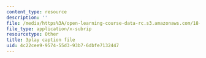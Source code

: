 ```yaml
---
content_type: resource
description: ''
file: /media/https%3A/open-learning-course-data-rc.s3.amazonaws.com/18-s096-topics-in-mathematics-with-applications-in-finance-fall-2013/4c22cee9957455d393b76dbfe7132447_8TJQhQ2GZ0Y.vtt
file_type: application/x-subrip
resourcetype: Other
title: 3play caption file
uid: 4c22cee9-9574-55d3-93b7-6dbfe7132447
---
```

